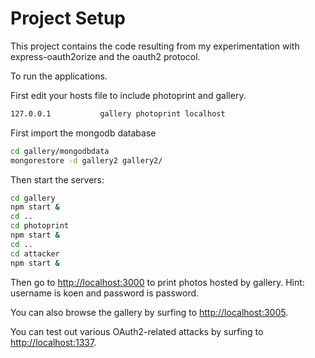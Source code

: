 # Project Setup

This project contains the code resulting from my experimentation with express-oauth2orize and the oauth2 protocol.

To run the applications.

First edit your hosts file to include photoprint and gallery.

```bash
127.0.0.1           gallery photoprint localhost
```

First import the mongodb database

```bash
cd gallery/mongodbdata
mongorestore -d gallery2 gallery2/
```

Then start the servers:

```bash
cd gallery
npm start &
cd ..
cd photoprint
npm start &
cd ..
cd attacker
npm start &
```

Then go to [http://localhost:3000](http://localhost:3000) to print photos hosted by gallery.
Hint: username is koen and password is password.

You can also browse the gallery by surfing to [http://localhost:3005](http://localhost:3005).

You can test out various OAuth2-related attacks by surfing to [http://localhost:1337](http://localhost:1337).
